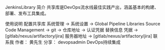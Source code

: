 JenkinsLibrary
简介
共享库是DevOps流水线最佳实践产出，涵盖基本的构建、部署、发布工具集成。

使用说明
配置共享库
系统管理 -> 系统设置 -> Global Pipeline Libraries
Source Code Management -> git -> 仓库地址 -> 认证凭据
替换信息
凭据 -> [gitlab/nexus/artifactory/jira]
服务器地址 -> [gitlab/nexus/artifactory/jira]
联系我
作者： 黄先生
分享： devopsadmin DevOps持续集成
